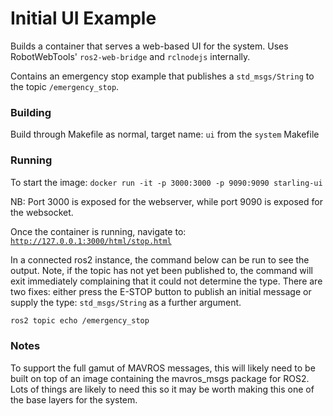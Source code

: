# Initial UI Example

Builds a container that serves a web-based UI for the system. Uses
RobotWebTools' `ros2-web-bridge` and `rclnodejs` internally.

Contains an emergency stop example that publishes a `std_msgs/String` to
the topic `/emergency_stop`.

### Building

Build through Makefile as normal, target name: `ui` from the `system` Makefile


### Running

To start the image:
`docker run -it -p 3000:3000 -p 9090:9090 starling-ui`

NB: Port 3000 is exposed for the webserver, while port 9090 is exposed for the
websocket.

Once the container is running, navigate to:
[`http://127.0.0.1:3000/html/stop.html`](http://127.0.0.1:3000/html/stop.html)

In a connected ros2 instance, the command below can be run to see the output.
Note, if the topic has not yet been published to, the command will exit
immediately complaining that it could not determine the type. There are two
fixes: either press the E-STOP button to publish an initial message or supply
the type: `std_msgs/String` as a further argument.

```bash
ros2 topic echo /emergency_stop
```


### Notes

To support the full gamut of MAVROS messages, this will likely need to be built
on top of an image containing the mavros_msgs package for ROS2. Lots of things
are likely to need this so it may be worth making this one of the base layers
for the system.